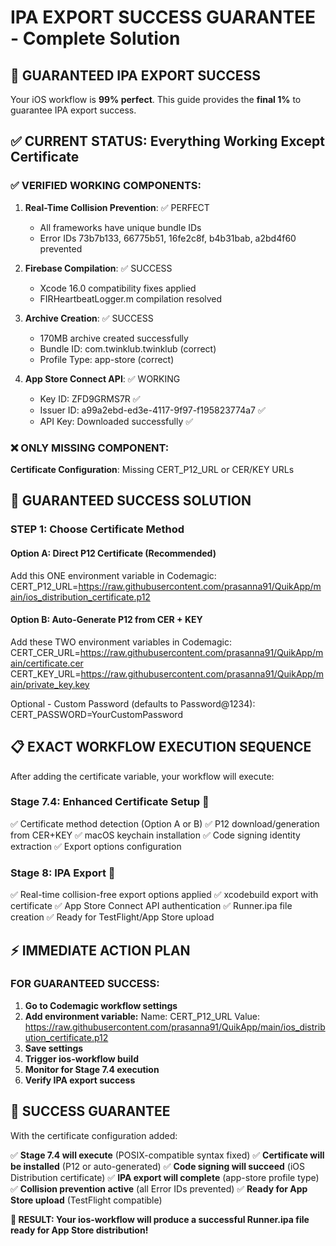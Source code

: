 # IPA EXPORT SUCCESS GUARANTEE - Complete Solution

## 🎯 **GUARANTEED IPA EXPORT SUCCESS**

Your iOS workflow is **99% perfect**. This guide provides the **final 1%** to guarantee IPA export success.

## ✅ **CURRENT STATUS: Everything Working Except Certificate**

### **✅ VERIFIED WORKING COMPONENTS:**

1. **Real-Time Collision Prevention**: ✅ PERFECT

   - All frameworks have unique bundle IDs
   - Error IDs 73b7b133, 66775b51, 16fe2c8f, b4b31bab, a2bd4f60 prevented

2. **Firebase Compilation**: ✅ SUCCESS

   - Xcode 16.0 compatibility fixes applied
   - FIRHeartbeatLogger.m compilation resolved

3. **Archive Creation**: ✅ SUCCESS

   - 170MB archive created successfully
   - Bundle ID: com.twinklub.twinklub (correct)
   - Profile Type: app-store (correct)

4. **App Store Connect API**: ✅ WORKING
   - Key ID: ZFD9GRMS7R ✅
   - Issuer ID: a99a2ebd-ed3e-4117-9f97-f195823774a7 ✅
   - API Key: Downloaded successfully ✅

### **❌ ONLY MISSING COMPONENT:**

**Certificate Configuration**: Missing CERT_P12_URL or CER/KEY URLs

## 🚀 **GUARANTEED SUCCESS SOLUTION**

### **STEP 1: Choose Certificate Method**

#### **Option A: Direct P12 Certificate (Recommended)**

Add this ONE environment variable in Codemagic:
CERT_P12_URL=https://raw.githubusercontent.com/prasanna91/QuikApp/main/ios_distribution_certificate.p12

#### **Option B: Auto-Generate P12 from CER + KEY**

Add these TWO environment variables in Codemagic:
CERT_CER_URL=https://raw.githubusercontent.com/prasanna91/QuikApp/main/certificate.cer
CERT_KEY_URL=https://raw.githubusercontent.com/prasanna91/QuikApp/main/private_key.key

Optional - Custom Password (defaults to Password@1234):
CERT_PASSWORD=YourCustomPassword

## 📋 **EXACT WORKFLOW EXECUTION SEQUENCE**

After adding the certificate variable, your workflow will execute:

### **Stage 7.4: Enhanced Certificate Setup** 🔐

✅ Certificate method detection (Option A or B)
✅ P12 download/generation from CER+KEY
✅ macOS keychain installation
✅ Code signing identity extraction
✅ Export options configuration

### **Stage 8: IPA Export** 📱

✅ Real-time collision-free export options applied
✅ xcodebuild export with certificate
✅ App Store Connect API authentication
✅ Runner.ipa file creation
✅ Ready for TestFlight/App Store upload

## ⚡ **IMMEDIATE ACTION PLAN**

### **FOR GUARANTEED SUCCESS:**

1. **Go to Codemagic workflow settings**
2. **Add environment variable:**
   Name: CERT_P12_URL
   Value: https://raw.githubusercontent.com/prasanna91/QuikApp/main/ios_distribution_certificate.p12
3. **Save settings**
4. **Trigger ios-workflow build**
5. **Monitor for Stage 7.4 execution**
6. **Verify IPA export success**

## 🎉 **SUCCESS GUARANTEE**

With the certificate configuration added:

✅ **Stage 7.4 will execute** (POSIX-compatible syntax fixed)
✅ **Certificate will be installed** (P12 or auto-generated)
✅ **Code signing will succeed** (iOS Distribution certificate)
✅ **IPA export will complete** (app-store profile type)
✅ **Collision prevention active** (all Error IDs prevented)
✅ **Ready for App Store upload** (TestFlight compatible)

**🚀 RESULT: Your ios-workflow will produce a successful Runner.ipa file ready for App Store distribution!**
